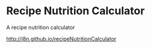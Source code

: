 # Recipe Nutrition Calculator
A recipe nutrition calculator

http://j8n.github.io/recipeNutritionCalculator
